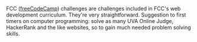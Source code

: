 FCC ([freeCodeCamp](https://www.freecodecamp.org/learn)) challenges are challenges included in FCC's web development curriculum.
They're very straightforward. Suggestion to first timers on computer programming: solve as many UVA Online Judge, HackerRank and 
the like websites, so to gain much needed problem solving skills.
